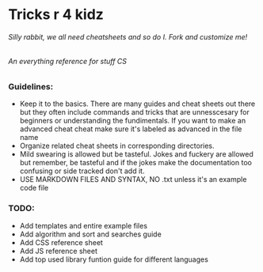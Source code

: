 # Tricks r 4 kidz
###### Silly rabbit, we all need cheatsheets and so do I.  Fork and customize me!
###### An everything reference for stuff CS

### Guidelines:
- Keep it to the basics.  There are many guides and cheat sheets out there but they often include commands and tricks that are unnesscesary for beginners or understanding the fundimentals.  If you want to make an advanced cheat cheat make sure it's labeled as advanced in the file name
- Organize related cheat sheets in corresponding directories. 
- Mild swearing is allowed but be tasteful. Jokes and fuckery are allowed but remember, be tasteful and if the jokes make the documentation too confusing or side tracked don't add it.
- USE MARKDOWN FILES AND SYNTAX, NO .txt unless it's an example code file

### TODO:
- Add templates and entire example files
- Add algorithm and sort and searches guide
- Add CSS reference sheet
- Add JS reference sheet
- Add top used library funtion guide for different languages

